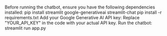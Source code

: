 Before running the chatbot, ensure you have the following dependencies installed:
pip install streamlit google-generativeai streamlit-chat
pip install -r requirements.txt
Add your Google Generative AI API key:
  Replace "YOUR_API_KEY" in the code with your actual API key.
Run the chatbot:
  streamlit run app.py
